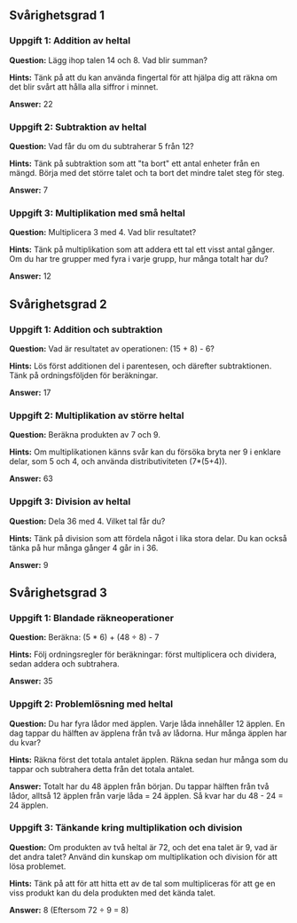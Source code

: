 ## Svårighetsgrad 1

### Uppgift 1: Addition av heltal
**Question:** Lägg ihop talen 14 och 8. Vad blir summan?

**Hints:** Tänk på att du kan använda fingertal för att hjälpa dig att räkna om det blir svårt att hålla alla siffror i minnet.

**Answer:** 22

### Uppgift 2: Subtraktion av heltal
**Question:** Vad får du om du subtraherar 5 från 12?

**Hints:** Tänk på subtraktion som att "ta bort" ett antal enheter från en mängd. Börja med det större talet och ta bort det mindre talet steg för steg.

**Answer:** 7

### Uppgift 3: Multiplikation med små heltal
**Question:** Multiplicera 3 med 4. Vad blir resultatet?

**Hints:** Tänk på multiplikation som att addera ett tal ett visst antal gånger. Om du har tre grupper med fyra i varje grupp, hur många totalt har du?

**Answer:** 12

## Svårighetsgrad 2

### Uppgift 1: Addition och subtraktion
**Question:** Vad är resultatet av operationen: (15 + 8) - 6?

**Hints:** Lös först additionen del i parentesen, och därefter subtraktionen. Tänk på ordningsföljden för beräkningar.

**Answer:** 17

### Uppgift 2: Multiplikation av större heltal
**Question:** Beräkna produkten av 7 och 9.

**Hints:** Om multiplikationen känns svår kan du försöka bryta ner 9 i enklare delar, som 5 och 4, och använda distributiviteten (7*(5+4)).

**Answer:** 63

### Uppgift 3: Division av heltal
**Question:** Dela 36 med 4. Vilket tal får du?

**Hints:** Tänk på division som att fördela något i lika stora delar. Du kan också tänka på hur många gånger 4 går in i 36.

**Answer:** 9

## Svårighetsgrad 3

### Uppgift 1: Blandade räkneoperationer
**Question:** Beräkna: (5 * 6) + (48 ÷ 8) - 7

**Hints:** Följ ordningsregler för beräkningar: först multiplicera och dividera, sedan addera och subtrahera.

**Answer:** 35

### Uppgift 2: Problemlösning med heltal
**Question:** Du har fyra lådor med äpplen. Varje låda innehåller 12 äpplen. En dag tappar du hälften av äpplena från två av lådorna. Hur många äpplen har du kvar?

**Hints:** Räkna först det totala antalet äpplen. Räkna sedan hur många som du tappar och subtrahera detta från det totala antalet.

**Answer:** Totalt har du 48 äpplen från början. Du tappar hälften från två lådor, alltså 12 äpplen från varje låda = 24 äpplen. Så kvar har du 48 - 24 = 24 äpplen.

### Uppgift 3: Tänkande kring multiplikation och division
**Question:** Om produkten av två heltal är 72, och det ena talet är 9, vad är det andra talet? Använd din kunskap om multiplikation och division för att lösa problemet.

**Hints:** Tänk på att för att hitta ett av de tal som multipliceras för att ge en viss produkt kan du dela produkten med det kända talet.

**Answer:** 8 (Eftersom 72 ÷ 9 = 8)
